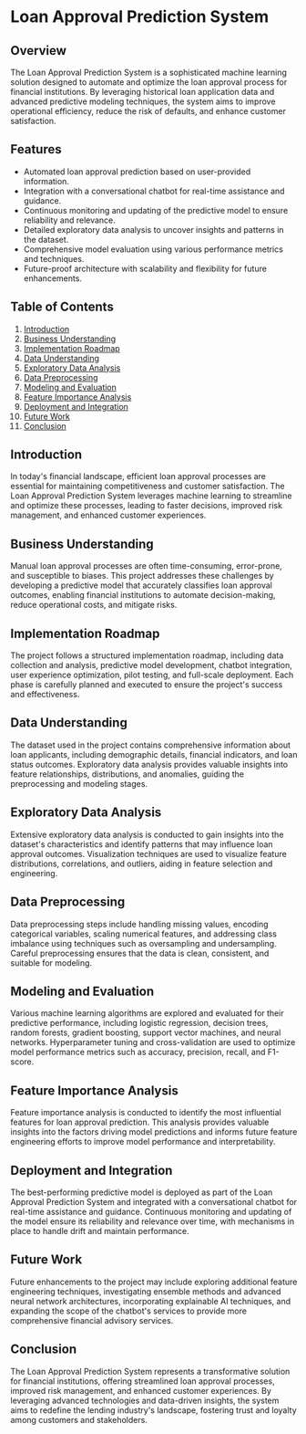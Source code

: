 # Loan Approval Prediction System

## Overview

The Loan Approval Prediction System is a sophisticated machine learning solution designed to automate and optimize the loan approval process for financial institutions. By leveraging historical loan application data and advanced predictive modeling techniques, the system aims to improve operational efficiency, reduce the risk of defaults, and enhance customer satisfaction.

## Features

- Automated loan approval prediction based on user-provided information.
- Integration with a conversational chatbot for real-time assistance and guidance.
- Continuous monitoring and updating of the predictive model to ensure reliability and relevance.
- Detailed exploratory data analysis to uncover insights and patterns in the dataset.
- Comprehensive model evaluation using various performance metrics and techniques.
- Future-proof architecture with scalability and flexibility for future enhancements.

## Table of Contents

1. [Introduction](#introduction)
2. [Business Understanding](#business-understanding)
3. [Implementation Roadmap](#implementation-roadmap)
4. [Data Understanding](#data-understanding)
5. [Exploratory Data Analysis](#exploratory-data-analysis)
6. [Data Preprocessing](#data-preprocessing)
7. [Modeling and Evaluation](#modeling-and-evaluation)
8. [Feature Importance Analysis](#feature-importance-analysis)
9. [Deployment and Integration](#deployment-and-integration)
10. [Future Work](#future-work)
11. [Conclusion](#conclusion)

## Introduction

In today's financial landscape, efficient loan approval processes are essential for maintaining competitiveness and customer satisfaction. The Loan Approval Prediction System leverages machine learning to streamline and optimize these processes, leading to faster decisions, improved risk management, and enhanced customer experiences.

## Business Understanding

Manual loan approval processes are often time-consuming, error-prone, and susceptible to biases. This project addresses these challenges by developing a predictive model that accurately classifies loan approval outcomes, enabling financial institutions to automate decision-making, reduce operational costs, and mitigate risks.

## Implementation Roadmap

The project follows a structured implementation roadmap, including data collection and analysis, predictive model development, chatbot integration, user experience optimization, pilot testing, and full-scale deployment. Each phase is carefully planned and executed to ensure the project's success and effectiveness.

## Data Understanding

The dataset used in the project contains comprehensive information about loan applicants, including demographic details, financial indicators, and loan status outcomes. Exploratory data analysis provides valuable insights into feature relationships, distributions, and anomalies, guiding the preprocessing and modeling stages.

## Exploratory Data Analysis

Extensive exploratory data analysis is conducted to gain insights into the dataset's characteristics and identify patterns that may influence loan approval outcomes. Visualization techniques are used to visualize feature distributions, correlations, and outliers, aiding in feature selection and engineering.

## Data Preprocessing

Data preprocessing steps include handling missing values, encoding categorical variables, scaling numerical features, and addressing class imbalance using techniques such as oversampling and undersampling. Careful preprocessing ensures that the data is clean, consistent, and suitable for modeling.

## Modeling and Evaluation

Various machine learning algorithms are explored and evaluated for their predictive performance, including logistic regression, decision trees, random forests, gradient boosting, support vector machines, and neural networks. Hyperparameter tuning and cross-validation are used to optimize model performance metrics such as accuracy, precision, recall, and F1-score.

## Feature Importance Analysis

Feature importance analysis is conducted to identify the most influential features for loan approval prediction. This analysis provides valuable insights into the factors driving model predictions and informs future feature engineering efforts to improve model performance and interpretability.

## Deployment and Integration

The best-performing predictive model is deployed as part of the Loan Approval Prediction System and integrated with a conversational chatbot for real-time assistance and guidance. Continuous monitoring and updating of the model ensure its reliability and relevance over time, with mechanisms in place to handle drift and maintain performance.

## Future Work

Future enhancements to the project may include exploring additional feature engineering techniques, investigating ensemble methods and advanced neural network architectures, incorporating explainable AI techniques, and expanding the scope of the chatbot's services to provide more comprehensive financial advisory services.

## Conclusion

The Loan Approval Prediction System represents a transformative solution for financial institutions, offering streamlined loan approval processes, improved risk management, and enhanced customer experiences. By leveraging advanced technologies and data-driven insights, the system aims to redefine the lending industry's landscape, fostering trust and loyalty among customers and stakeholders.
